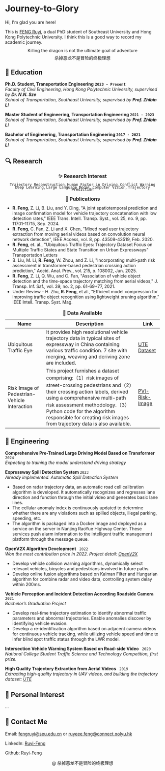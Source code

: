 # Journey-to-Glory

Hi, I'm glad you are here!

This is [FENG Ruyi](#contact), a dual PhD student of Southeast University and Hong Kong Polytechnic University. I think this is a good way to record my academic journey.

<p  style="line-height:0.7em;" align="center">
Killing the dragon is not the ultimate goal of adventure
</p>
<p  style="line-height:0.7em;" align="center">
杀掉恶龙不是冒险的终极理想
</p>

<h2> 📕 Education </h2>


<p style="line-height:0.3em;">
<div style="text-align:left;"> <strong> Ph.D. Student, Transportation Engineering</strong> <strong> <code>2023 - Present</code> </strong></div>

<em>
<div style="text-align:left;">  Faculty of Civil Engineering, Hong Kong Polytechnic University, supervised by <strong>Dr. N.N. Sze</strong> </div>

<div style="text-align:left;"> School of Transportation, Southeast University, supervised by <strong>Prof. Zhibin Li</strong> </div>
</em>
</p>

<p style="line-height:0.3em;">
<div style="text-align:left;"> <strong> Master Student of Engineering, Transportation Engineering </strong> <strong>  <code>2021 - 2023</code></strong></div>

<em>
<div style="text-align:left;">  School of Transportation, Southeast University, supervised by <strong>Prof. Zhibin Li</strong> </div>
</em>
</p>

<p style="line-height:0.3em;">
<div style="text-align:left;"> <strong> Bachelor of Engineering, Transportation Engineering </strong> <strong> <code>2017 - 2021</code> </strong></div>

<em>
<div style="text-align:left;">  School of Transportation, Southeast University, supervised by <strong>Prof. Zhibin Li</strong> </div>
</em>
</p>

<h2> 🔍 Research </h2>


<h3 style="line-height:0.7em;" align="center">
<strong> ✨ Research Interest </strong>
</h3>

<p style="line-height:0.5em;" align="center">
<code>Trajectory Reconstruction</code>, <code>Human Factor in Driving</code>, <code>Conflict Warning</code> <code>Deep Learning</code>, <code>Large Language Model</code>, <code>Computer Vision</code>, <code>Trajectory Prediction</code>
</p>


<h3 style="line-height:0.5em;" align="center">
<strong> 📃 Publications </strong>
</h3>

<ul>
<li> <strong> R. Feng</strong>, Z. Li, B. Liu, and Y. Ding, "A joint spatiotemporal prediction and image confirmation model for vehicle trajectory concatenation with low detection rates," IEEE Trans. Intell. Transp. Syst., vol. 25, no. 9, pp. 11701-11715, Sep. 2024.
<li> <strong> R. Feng</strong>, C. Fan, Z. Li and X. Chen, "Mixed road user trajectory extraction from moving aerial videos based on convolution neural network detection", IEEE Access, vol. 8, pp. 43508-43519, Feb. 2020.
<li> <strong> R. Feng</strong>, et. al., "Ubiquitous Traffic Eyes: Trajectory Dataset Focus on Multiple Traffic States and State Transition on Urban Expressways" Transportation Letters
<li> B. Liu, M. Li, <strong> R. Feng</strong>, W. Zhou, and Z. Li, "Incorporating multi-path risk assessment in transformer-based pedestrian crossing action prediction," Accid. Anal. Prev., vol. 215, p. 108002, Jun. 2025.
<li> <strong> R. Feng</strong>, Z. Li, Q. Wu, and C. Fan, "Association of vehicle object detection and the time-space trajectory matching from aerial videos," J. Transp. Inf. Saf., vol. 39, no. 2, pp. 61-69+77, 2021.
<li> Under Review - H. Zhu, <strong> R. Feng</strong>, et al., "Efficient model compression for improving traffic object recognition using lightweight pruning algorithm," IEEE Intell. Transp. Syst. Mag.
</ul>

<h3 style="line-height:0.5em;" align="center">
<strong> 🚗 Data Available </strong>
</h3>

| Name | Description | Link |
|------| ----------- | ---- |
| Ubiquitous Traffic Eye| It provides high resolutional vehicle trajectory data in typical sites of expressway in China containing various traffic condition. 7 site with merging, weaving and deriving zone are included.| [UTE Dataset](http://seutraffic.com/#/)|
| Risk Image of Pedestrian-Vehicle Interaction| This project furnishes a dataset comprising:（1）risk images of street-crossing pedestrians and（2）their crossing action labels, derived using a comprehensive multi-path risk assessment methodology.（3）Python code for the algorithm responsible for creating risk images from trajectory data is also available.| [PVI-Risk-Image](https://github.com/Sivan0227/PVI-Risk-Image)|

<h2> 📐 Engineering </h2>

<p style="line-height:0.3em;">
<div style="text-align:left;"> <strong> Comprehensive Pre-Trained Large Driving Model Based on Transformer </strong> <code>2024</code></div>

<em>
<div style="text-align:left;">  Expecting to training the model understand driving strategy</div>
</em>
</p>

<p style="line-height:0.3em;">
<div style="text-align:left;"> <strong> Expressway Spill Detection System </strong> <code>2023</code></div>

<em>
<div style="text-align:left;">  Already implemented: Automatic Spill Detection System </div>
</em>

<ul>
<li>Based on radar trajectory data, an automatic road cell calibration algorithm is developed. It automatically recognizes and regresses lane direction and function through the initial video and generates basic lane lines.
<li>The cellular anomaly index is continuously updated to determine whether there are any violations such as spilled objects, illegal parking, speeding, etc.
<li>The algorithm is packaged into a Docker image and deployed as a service on the server in Nanjing RaoYue Highway Center. These services push alarm information to the intelligent traffic management platform through the message queue.
</ul>
</p>

<p style="line-height:0.3em;">
<div style="text-align:left;"> <strong> OpenV2X Algorithm Development </strong> <code> 2022 </code></div>

<em>
<div style="text-align:left;">
Won the most contribution price in 2022. Project detail: <a href="https://github.com/open-v2x" title="Go to project page of OpenV2X"> OpenV2X</a>
</div>
</em>
<ul>
<li> Develop vehicle collision warning algorithms, dynamically select relevant vehicles, bicycles and pedestrians involved in future paths.
<li>  Develop online fusion algorithms based on Kalman Filter and Hungarian algorithm for combine radar and video data, controlling system delay within 200ms.
</ul></p>


<p style="line-height:0.3em;">
<div style="text-align:left;"> <strong> Vehicle Perception and Incident Detection According Roadside Camera </strong> <code> 2021 </code></div>

<em>
<div style="text-align:left;">
Bachelor’s Graduation Project
</div>
</em>
<ul>
<li> Develop real-time trajectory estimation to identify abnormal traffic parameters and abnormal trajectories. Enable anomalies discover by identifying vehicle evasion.
<li>  Develop a re-identification algorithm based on adjacent camera videos for continuous vehicle tracking, while utilizing vehicle speed and time to infer blind spot traffic status through the LWR model.
</ul></p>

<p style="line-height:0.3em;">
<div style="text-align:left;"> <strong> Intersection Vehicle Warning System Based on Road-side Video </strong> <code> 2020 </code></div>

<em>
<div style="text-align:left;">
National College Student Traffic Science and Technology Competition, first prize.
</div></em>
</p>

<p style="line-height:0.3em;">
<div style="text-align:left;"> <strong> High Quality Trajectory Extraction from Aerial Videos </strong> <code> 2019 </code></div>

<em>
<div style="text-align:left;">
Extracting high-quality trajectory in UAV videos, and building the trajectory dataset: <a href=http://seutraffic.com/#/ title="The UTE Dataset"> UTE</a>
</div></em>
</p>


<h2> 🌱 Personal Interest </h2>

...

<div id="contact">
<h2> 📧 Contact Me </h2>
</div>

Email: <fengruyi@seu.edu.cn> or <ruyeee.feng@connect.polyu.hk>

LinkedIn: [Ruyi-Feng](https://www.linkedin.com/in/Ruyi-Feng/)

Github: [Ruyi-Feng](https://github.com/Ruyi-Feng)

<p align="center">
@ 杀掉恶龙不是冒险的终极理想
</p>
